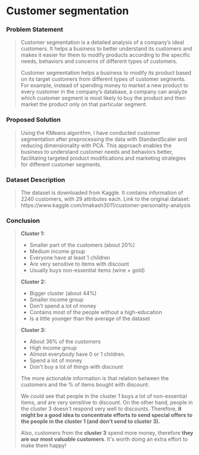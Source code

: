 <h1 class="major">Customer segmentation</h1>
                  									<h3>Problem Statement</h3>
									<blockquote>Customer segmentation is a detailed analysis of a company’s ideal customers. It helps a business to better understand its customers and makes it easier for them to modify products according to the specific needs, behaviors and concerns of different types of customers.

Customer segmentation helps a business to modify its product based on its target customers from different types of customer segments. For example, instead of spending money to market a new product to every customer in the company’s database, a company can analyze which customer segment is most likely to buy the product and then market the product only on that particular segment.
</blockquote>
																		<h3>Proposed Solution</h3>
									<blockquote>Using the KMeans algorithm, I have conducted customer segmentation after preprocessing the data with StandardScaler and reducing dimensionality with PCA. This approach enables the business to understand customer needs and behaviors better, facilitating targeted product modifications and marketing strategies for different customer segments. </blockquote>
         <h3>Dataset Description</h3>
         <blockquote>The dataset is downloaded from Kaggle. It contains information of 2240 customers, with 29 attributes each.
         Link to the original dataset: https://www.kaggle.com/imakash3011/customer-personality-analysis
         </blockquote>
									<h3>Conclusion</h3>
									<blockquote>
                    
**Cluster 1:**
- Smaller part of the customers (about 20%)
- Medium income group
- Everyone have at least 1 children
- Are very sensitive to items with discount
- Usually buys non-essential items (wine + gold)

**Cluster 2:**
- Bigger cluster (about 44%)
- Smaller income group
- Don't spend a lot of money
- Contains most of the people without a high-education
- Is a little younger than the average of the dataset

**Cluster 3:**
- About 36% of the customers
- High income group
- Almost everybody have 0 or 1 children.
- Spend a lot of money
- Don't buy a lot of things with discount

The more actionable information is that relation between the customers and the % of items bought with discount:

We could see that people in the cluster 1 buys a lot of non-essential items, and are very sensitive to discount.
On the other hand, people in the cluster 3 doesn't respond very well to discounts.
Therefore, **it might be a good idea to concentrate efforts to send special offers to the people in the cluster 1 (and don't send to cluster 3).**

Also, customers from the **cluster 3** spend more money, therefore **they are our most valuable customers**. It's worth doing an extra effort to make them happy!
</blockquote>
 

